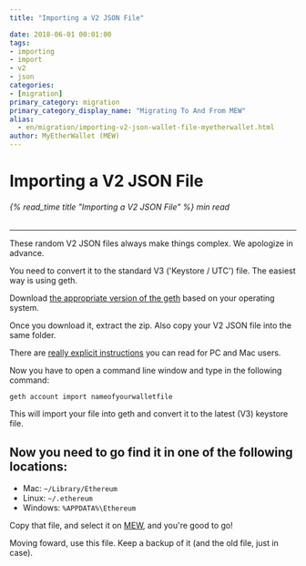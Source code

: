 ```yaml
---
title: "Importing a V2 JSON File"

date: 2018-06-01 00:01:00
tags:
- importing
- import
- v2
- json
categories:
- [migration]
primary_category: migration
primary_category_display_name: "Migrating To And From MEW"
alias:
  - en/migration/importing-v2-json-wallet-file-myetherwallet.html
author: MyEtherWallet (MEW)
---
```


# **Importing a V2 JSON File**

###### {% read_time title "Importing a V2 JSON File" %} min read

* * *

These random V2 JSON files always make things complex. We apologize in advance.

You need to convert it to the standard V3 ('Keystore / UTC') file. The easiest way is using geth.

Download [the appropriate version of the geth][gethVersion] based on your operating system.

Once you download it, extract the zip. Also copy your V2 JSON file into the same folder.

There are [really explicit instructions][explicitInstruction] you can read for PC and Mac users.

Now you have to open a command line window and type in the following command:

`geth account import nameofyourwalletfile`

This will import your file into geth and convert it to the latest (V3) keystore file. 

## **Now you need to go find it in one of the following locations:**

-   Mac: `~/Library/Ethereum`
-   Linux: `~/.ethereum`
-   Windows: `%APPDATA%\Ethereum`

Copy that file, and select it on [MEW][MEW], and you're good to go!

Moving foward, use this file. Keep a backup of it (and the old file, just in case).

[gethVersion]: https://github.com/ethereum/go-ethereum/releases

[explicitInstruction]: https://ethereum.stackexchange.com/questions/465/How-to-import-a-plain-private-key-into-geth-or-mist

[MEW]: https://www.myetherwallet.com

